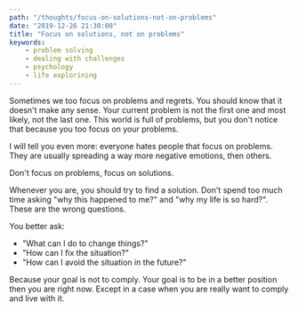```yaml
---
path: "/thoughts/focus-on-solutions-not-on-problems"
date: "2019-12-26 21:30:00"
title: "Focus on solutions, not on problems"
keywords:
    - problem solving
    - dealing with challenges
    - psychology
    - life explorining
---
```


Sometimes we too focus on problems and regrets. You should know that it doesn't make any sense.
Your current problem is not the first one and most likely, not the last one. This world is full of problems, but you don't notice that because you too focus on your problems.

I will tell you even more: everyone hates people that focus on problems. They are usually spreading a way more negative emotions, then others.

Don't focus on problems, focus on solutions.

Whenever you are, you should try to find a solution. Don't spend too much time asking "why this happened to me?" and "why my life is so hard?". These are the wrong questions.

You better ask:

- "What can I do to change things?"
- "How can I fix the situation?"
- "How can I avoid the situation in the future?"

Because your goal is not to comply. Your goal is to be in a better position then you are right now. Except in a case when you are really want to comply and live with it.
